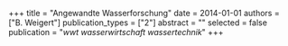 +++
title = "Angewandte Wasserforschung"
date = 2014-01-01
authors = ["B. Weigert"]
publication_types = ["2"]
abstract = ""
selected = false
publication = "*wwt wasserwirtschaft wassertechnik*"
+++

